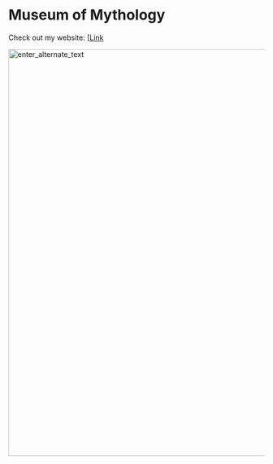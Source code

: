 # Museum of Mythology

Check out my website: [[Link](https://albertozamora831.github.io/Museum-Gallery/)

<img src="./img/your_screenshot" width="800px" alt="enter_alternate_text">

